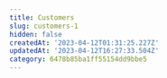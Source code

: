 ```yaml
---
title: Customers
slug: customers-1
hidden: false
createdAt: '2023-04-12T01:31:25.227Z'
updatedAt: '2023-04-12T16:27:33.504Z'
category: 6478b85ba1ff55154dd9bbe5
---
```

